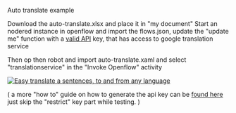 Auto translate example

Download the auto-translate.xlsx and place it in "my document"
Start an nodered instance in openflow and import the flows.json, update the "update me" function with a [valid API](https://cloud.google.com/translate/docs/setup) key, that has access to google translation service

Then op then robot and import auto-translate.xaml and select "translationservice" in the "Invoke Openflow" activity 

[![Easy translate a sentences, to and from any language](https://img.youtube.com/vi/innlxi01838/0.jpg)](https://youtu.be/innlxi01838)

( a more "how to" guide on how to generate the api key can be [found here](https://translatepress.com/docs/automatic-translation/generate-google-api-key/) just skip the "restrict" key part while testing. )

